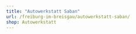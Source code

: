 ```yaml
---
title: "Autowerkstatt Saban"
url: /freiburg-im-breisgau/autowerkstatt-saban/
shop: Autowerkstatt
---
```


